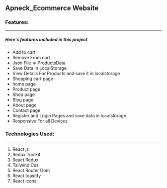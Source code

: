 ## Apneck_Ecommerce Website

### Features:

---

##### Here's features included in this project

- Add to cart
- Remove From cart
- Json File => ProductsData
- Save Data in LocalStorage
- View Details For Products and save it in localstorage
- Shopping cart page
- home page
- Product page
- Shop page
- Blog page
- About page
- Contact page
- Register and Login Pages and save data in localstorage
- Responsive For all Devices

### Technologies Used:

---

1. React js
2. Redux Toolkit
3. React Redux
4. Tailwind Css
5. React Router Dom
6. React toastify
6. React icons
